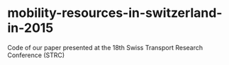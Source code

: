 # mobility-resources-in-switzerland-in-2015
Code of our paper presented at the 18th Swiss Transport Research Conference (STRC)
